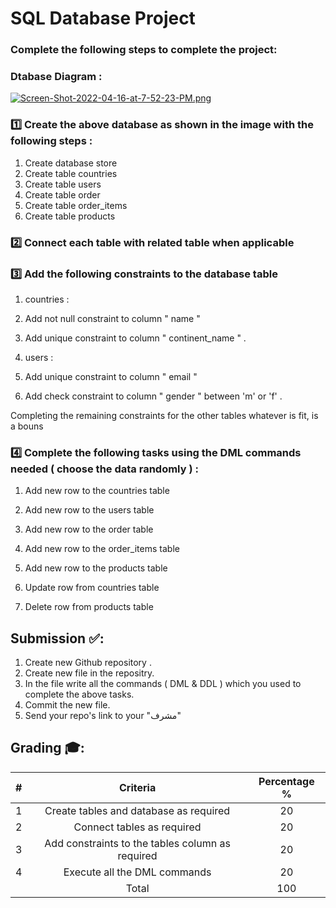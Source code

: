 # SQL Database Project 


### Complete the following steps to complete the project: 

### Dtabase Diagram : 


[![Screen-Shot-2022-04-16-at-7-52-23-PM.png](https://i.postimg.cc/PrWdxW0J/Screen-Shot-2022-04-16-at-7-52-23-PM.png)](https://postimg.cc/562hKC4W)

###  1️⃣ Create the above database as shown in the image with the following steps : 

1. Create database store
2. Create table countries 
3. Create table users 
3. Create table order 
4. Create table order_items 
5. Create table products 
  

###  2️⃣ Connect each table with related table when applicable 

###  3️⃣ Add the following constraints to the database table

1. countries :
  1. Add not null constraint to column " name "
  2. Add unique constraint to column " continent_name " .
  
2. users :
  1. Add unique constraint to column " email "
  2. Add check constraint to column " gender " between 'm' or 'f' .

Completing the remaining constraints for the other tables whatever is fit, is a bouns 

### 4️⃣ Complete the following tasks using the DML commands needed ( choose the data  randomly ) :

1. Add new row to the countries table
2. Add new row to the users table
3. Add new row to the order table
4. Add new row to the order_items table
5. Add new row to the products table
 
6. Update row from countries table
7. Delete row from products table

## Submission ✅:
1. Create new Github repository .  
2. Create new file in the repositry.
3. In the file write all the commands ( DML & DDL ) which you used to complete the above tasks.
4. Commit the new file.
5. Send your repo's link to your "مشرف"


## Grading 🎓:

| # | Criteria | Percentage %
| :---: | :---: |  :---: |
| 1 | <name> Create tables and database as required | 20
| 2 | <name> Connect tables as required | 20
| 3 | <name> Add constraints to the tables column as required | 20
| 4 | <name> Execute all the DML commands  | 20
|  | Total  | 100
  
  
  
